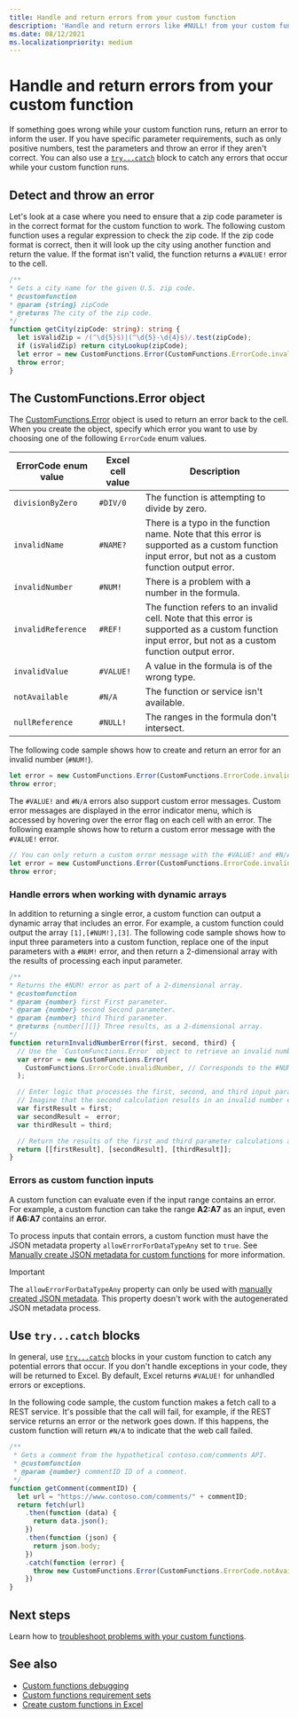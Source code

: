 ```yaml
---
title: Handle and return errors from your custom function
description: 'Handle and return errors like #NULL! from your custom function.'
ms.date: 08/12/2021
ms.localizationpriority: medium
---
```


# Handle and return errors from your custom function

If something goes wrong while your custom function runs, return an error to inform the user. If you have specific parameter requirements, such as only positive numbers, test the parameters and throw an error if they aren't correct. You can also use a [`try...catch`](https://developer.mozilla.org/docs/Web/JavaScript/Reference/Statements/try...catch) block to catch any errors that occur while your custom function runs.

## Detect and throw an error

Let's look at a case where you need to ensure that a zip code parameter is in the correct format for the custom function to work. The following custom function uses a regular expression to check the zip code. If the zip code format is correct, then it will look up the city using another function and return the value. If the format isn't valid, the function returns a `#VALUE!` error to the cell.

```typescript
/**
* Gets a city name for the given U.S. zip code.
* @customfunction
* @param {string} zipCode
* @returns The city of the zip code.
*/
function getCity(zipCode: string): string {
  let isValidZip = /(^\d{5}$)|(^\d{5}-\d{4}$)/.test(zipCode);
  if (isValidZip) return cityLookup(zipCode);
  let error = new CustomFunctions.Error(CustomFunctions.ErrorCode.invalidValue, "Please provide a valid U.S. zip code.");
  throw error;
}
```

## The CustomFunctions.Error object

The [CustomFunctions.Error](/javascript/api/custom-functions-runtime/customfunctions.error) object is used to return an error back to the cell. When you create the object, specify which error you want to use by choosing one of the following `ErrorCode` enum values.

|ErrorCode enum value  |Excel cell value  |Description  |
|---------------|---------|---------|
|`divisionByZero` | `#DIV/0`  | The function is attempting to divide by zero. |
|`invalidName`    | `#NAME?`  | There is a typo in the function name. Note that this error is supported as a custom function input error, but not as a custom function output error. |
|`invalidNumber`  | `#NUM!`   | There is a problem with a number in the formula. |
|`invalidReference` | `#REF!` | The function refers to an invalid cell. Note that this error is supported as a custom function input error, but not as a custom function output error.|
|`invalidValue`   | `#VALUE!` | A value in the formula is of the wrong type. |
|`notAvailable`   | `#N/A`    | The function or service isn't available. |
|`nullReference`  | `#NULL!`  | The ranges in the formula don't intersect. |

The following code sample shows how to create and return an error for an invalid number (`#NUM!`).

```typescript
let error = new CustomFunctions.Error(CustomFunctions.ErrorCode.invalidNumber);
throw error;
```

The `#VALUE!` and `#N/A` errors also support custom error messages. Custom error messages are displayed in the error indicator menu, which is accessed by hovering over the error flag on each cell with an error. The following example shows how to return a custom error message with the `#VALUE!` error.

```typescript
// You can only return a custom error message with the #VALUE! and #N/A errors.
let error = new CustomFunctions.Error(CustomFunctions.ErrorCode.invalidValue, "The parameter can only contain lowercase characters.");
throw error;
```

### Handle errors when working with dynamic arrays

In addition to returning a single error, a custom function can output a dynamic array that includes an error. For example, a custom function could output the array `[1],[#NUM!],[3]`. The following code sample shows how to input three parameters into a custom function, replace one of the input parameters with a `#NUM!` error, and then return a 2-dimensional array with the results of processing each input parameter.

```js
/**
* Returns the #NUM! error as part of a 2-dimensional array.
* @customfunction
* @param {number} first First parameter.
* @param {number} second Second parameter.
* @param {number} third Third parameter.
* @returns {number[][]} Three results, as a 2-dimensional array.
*/
function returnInvalidNumberError(first, second, third) {
  // Use the `CustomFunctions.Error` object to retrieve an invalid number error.
  var error = new CustomFunctions.Error(
    CustomFunctions.ErrorCode.invalidNumber, // Corresponds to the #NUM! error in the Excel UI.
  );

  // Enter logic that processes the first, second, and third input parameters.
  // Imagine that the second calculation results in an invalid number error. 
  var firstResult = first;
  var secondResult =  error;
  var thirdResult = third;

  // Return the results of the first and third parameter calculations and a #NUM! error in place of the second result. 
  return [[firstResult], [secondResult], [thirdResult]];
}
```

### Errors as custom function inputs

A custom function can evaluate even if the input range contains an error. For example, a custom function can take the range **A2:A7** as an input, even if **A6:A7** contains an error.

To process inputs that contain errors, a custom function must have the JSON metadata property `allowErrorForDataTypeAny` set to `true`. See [Manually create JSON metadata for custom functions](custom-functions-json.md#metadata-reference) for more information.

> [!IMPORTANT]
> The `allowErrorForDataTypeAny` property can only be used with [manually created JSON metadata](custom-functions-json.md). This property doesn't work with the autogenerated JSON metadata process.

## Use `try...catch` blocks

In general, use [`try...catch`](https://developer.mozilla.org/docs/Web/JavaScript/Reference/Statements/try...catch) blocks in your custom function to catch any potential errors that occur. If you don't handle exceptions in your code, they will be returned to Excel. By default, Excel returns `#VALUE!` for unhandled errors or exceptions.

In the following code sample, the custom function makes a fetch call to a REST service. It's possible that the call will fail, for example, if the REST service returns an error or the network goes down. If this happens, the custom function will return `#N/A` to indicate that the web call failed.

```typescript
/**
 * Gets a comment from the hypothetical contoso.com/comments API.
 * @customfunction
 * @param {number} commentID ID of a comment.
 */
function getComment(commentID) {
  let url = "https://www.contoso.com/comments/" + commentID;
  return fetch(url)
    .then(function (data) {
      return data.json();
    })
    .then(function (json) {
      return json.body;
    })
    .catch(function (error) {
      throw new CustomFunctions.Error(CustomFunctions.ErrorCode.notAvailable);
    })
}
```

## Next steps

Learn how to [troubleshoot problems with your custom functions](custom-functions-troubleshooting.md).

## See also

* [Custom functions debugging](custom-functions-debugging.md)
* [Custom functions requirement sets](../reference/requirement-sets/custom-functions-requirement-sets.md)
* [Create custom functions in Excel](custom-functions-overview.md)
